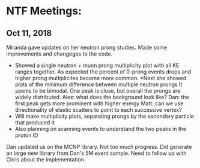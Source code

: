 # NTF Meetings:

## Oct 11, 2018

Miranda gave updates on her neutron prong studies. Made some improvements and changeges to the code.
* Showed a single neutron + muon prong multiplicity plot with all KE ranges together. 
As expected the percent of 0-prong events drops and higher prong multiplicites become more common.
*Next she showed plots of the minimum difference between multiple neutron prongs
It seems to be bimodal. One peak is close, but overall the prongs are widely distributed.
Alex: what does the background look like?
Dan: the first peak gets more prominent with higher energy
Matt: can we use directionality of elastic scatters to point to each successive vertex?
* Will make multiplicity plots, separating prongs by the secondary particle that produced it
* Also planning on scanning events to understand the two peaks in the proton ID

Dan updated us on the MCNP library. Not too much progress. Did generate an large new library from Dan's 5M event sample. Need to follow up with Chris about the implementation.

